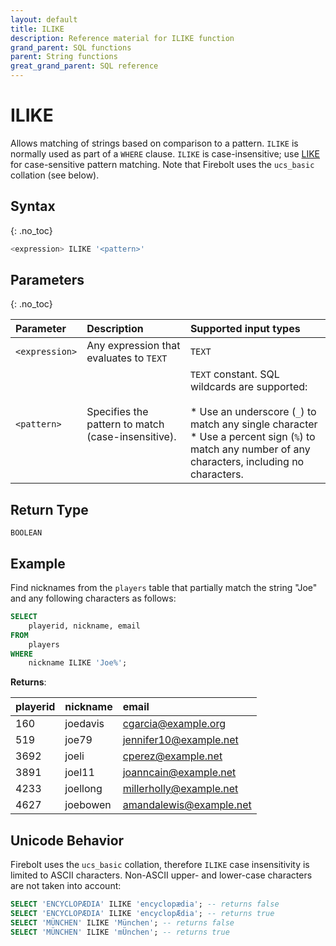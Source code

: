 ```yaml
---
layout: default
title: ILIKE
description: Reference material for ILIKE function
grand_parent: SQL functions
parent: String functions
great_grand_parent: SQL reference
---
```


# ILIKE

Allows matching of strings based on comparison to a pattern. `ILIKE` is normally used as part of a `WHERE` clause. `ILIKE` is case-insensitive; use [LIKE](like.md) for case-sensitive pattern matching. Note that Firebolt uses the `ucs_basic` collation (see below).

## Syntax
{: .no_toc}

```sql
<expression> ILIKE '<pattern>'
```

## Parameters
{: .no_toc}

| Parameter | Description |Supported input types |
| :-------- | :---------- | :---------------------|
| `<expression>` | Any expression that evaluates to `TEXT` | `TEXT` |
| `<pattern>` | Specifies the pattern to match (case-insensitive). | `TEXT` constant. SQL wildcards are supported: <br> <br>* Use an underscore (`_`) to match any single character<br>* Use a percent sign (`%`) to match any number of any characters, including no characters. |


## Return Type
`BOOLEAN`

## Example

Find nicknames from the `players` table that partially match the string "Joe" and any following characters as follows:

```sql
SELECT
	playerid, nickname, email
FROM
	players
WHERE
	nickname ILIKE 'Joe%';
```

**Returns**:

| playerid | nickname | email                   |
|:---------|:----------|:-----------------------|
| 160      | joedavis | cgarcia@example.org     |
| 519 	   | joe79    | jennifer10@example.net  |
| 3692 	   | joeli    | cperez@example.net      |
| 3891	   | joel11   | joanncain@example.net   |
| 4233 	   | joellong | millerholly@example.net |
| 4627 	   | joebowen | amandalewis@example.net |

## Unicode Behavior

Firebolt uses the `ucs_basic` collation, therefore `ILIKE` case insensitivity is limited to ASCII characters. Non-ASCII upper- and lower-case characters are not taken into account:
```sql
SELECT 'ENCYCLOPÆDIA' ILIKE 'encyclopædia'; -- returns false
SELECT 'ENCYCLOPÆDIA' ILIKE 'encyclopÆdia'; -- returns true
SELECT 'MÜNCHEN' ILIKE 'München'; -- returns false
SELECT 'MÜNCHEN' ILIKE 'mÜnchen'; -- returns true
```

